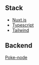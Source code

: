 ## Stack

- [Nuxt.js](https://nuxtjs.org/)
- [Typescript](https://www.typescriptlang.org/)
- [Tailwind](https://tailwindcss.com/)

## Backend
[Poke-node](https://github.com/adibfairuz/poke-node)